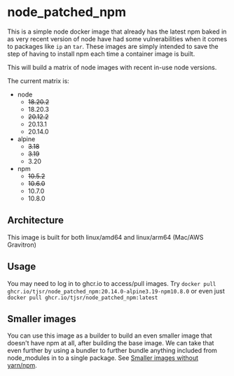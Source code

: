 # node_patched_npm

This is a simple node docker image that already has the latest npm baked in as very recent version of node have had some vulnerabilities when it comes to packages like `ip` an `tar`.  These images are simply intended to save the step of having to install npm each time a container image is built.

This will build a matrix of node images with recent in-use node versions.

The current matrix is:

- node
  + ~~18.20.2~~
  + 18.20.3
  + ~~20.12.2~~
  + 20.13.1
  + 20.14.0
- alpine
  + ~~3.18~~
  + ~~3.19~~
  + 3.20
- npm
  + ~~10.5.2~~
  + ~~10.6.0~~
  + 10.7.0
  + 10.8.0

## Architecture

This image is built for both linux/amd64 and linux/arm64 (Mac/AWS Gravitron)

## Usage

You may need to log in to ghcr.io to access/pull images.  Try `docker pull ghcr.io/tjsr/node_patched_npm:20.14.0-alpine3.19-npm10.8.0` or even just
`docker pull ghcr.io/tjsr/node_patched_npm:latest`

## Smaller images

You can use this image as a builder to build an even smaller image that doesn't have npm at all, after building the base image. We can take that even further by using a bundler to further bundle anything included from node_modules in to a single package.  See [Smaller images without yarn/npm](https://github.com/nodejs/docker-node/blob/main/docs/BestPractices.md#smaller-images-without-npmyarn).